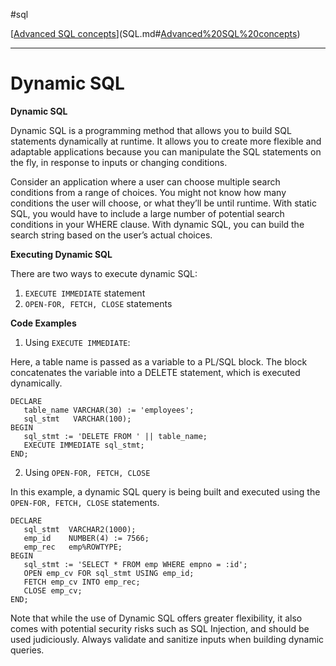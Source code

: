
#sql 

[[Advanced SQL concepts](SQLRoadmap/Advanced%20SQL%20concepts/index.md)](SQL.md#[Advanced%20SQL%20concepts](SQLRoadmap/Advanced%20SQL%20concepts/index.md))

---
# Dynamic SQL

**Dynamic SQL**

Dynamic SQL is a programming method that allows you to build SQL statements dynamically at runtime. It allows you to create more flexible and adaptable applications because you can manipulate the SQL statements on the fly, in response to inputs or changing conditions.

Consider an application where a user can choose multiple search conditions from a range of choices. You might not know how many conditions the user will choose, or what they’ll be until runtime. With static SQL, you would have to include a large number of potential search conditions in your WHERE clause. With dynamic SQL, you can build the search string based on the user’s actual choices.

**Executing Dynamic SQL**

There are two ways to execute dynamic SQL:

1. `EXECUTE IMMEDIATE` statement
2. `OPEN-FOR, FETCH, CLOSE` statements

**Code Examples**

1. Using `EXECUTE IMMEDIATE`:

Here, a table name is passed as a variable to a PL/SQL block. The block concatenates the variable into a DELETE statement, which is executed dynamically.

```
DECLARE 
   table_name VARCHAR(30) := 'employees'; 
   sql_stmt   VARCHAR(100); 
BEGIN 
   sql_stmt := 'DELETE FROM ' || table_name; 
   EXECUTE IMMEDIATE sql_stmt; 
END;
```

2. Using `OPEN-FOR, FETCH, CLOSE`

In this example, a dynamic SQL query is being built and executed using the `OPEN-FOR, FETCH, CLOSE` statements.

```
DECLARE 
   sql_stmt  VARCHAR2(1000);
   emp_id    NUMBER(4) := 7566; 
   emp_rec   emp%ROWTYPE; 
BEGIN 
   sql_stmt := 'SELECT * FROM emp WHERE empno = :id'; 
   OPEN emp_cv FOR sql_stmt USING emp_id; 
   FETCH emp_cv INTO emp_rec; 
   CLOSE emp_cv; 
END;
```

Note that while the use of Dynamic SQL offers greater flexibility, it also comes with potential security risks such as SQL Injection, and should be used judiciously. Always validate and sanitize inputs when building dynamic queries.